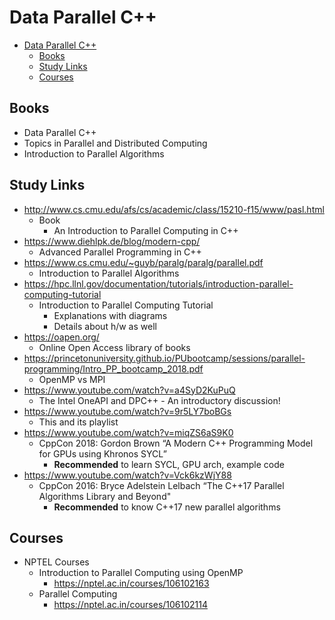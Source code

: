 # Data Parallel C++

- [Data Parallel C++](#data-parallel-c)
  - [Books](#books)
  - [Study Links](#study-links)
  - [Courses](#courses)

## Books

- Data Parallel C++
- Topics in Parallel and Distributed Computing
- Introduction to Parallel Algorithms

## Study Links

- <http://www.cs.cmu.edu/afs/cs/academic/class/15210-f15/www/pasl.html>
  - Book
    - An Introduction to Parallel Computing in C++
- <https://www.diehlpk.de/blog/modern-cpp/>
  - Advanced Parallel Programming in C++
- <https://www.cs.cmu.edu/~guyb/paralg/paralg/parallel.pdf>
  - Introduction to Parallel Algorithms
- <https://hpc.llnl.gov/documentation/tutorials/introduction-parallel-computing-tutorial>
  - Introduction to Parallel Computing Tutorial
    - Explanations with diagrams
    - Details about h/w as well
- <https://oapen.org/>
  - Online Open Access library of books
- <https://princetonuniversity.github.io/PUbootcamp/sessions/parallel-programming/Intro_PP_bootcamp_2018.pdf>
  - OpenMP vs MPI
- <https://www.youtube.com/watch?v=a4SyD2KuPuQ>
  - The Intel OneAPI and DPC++ - An introductory discussion!
- <https://www.youtube.com/watch?v=9r5LY7boBGs>
  - This and its playlist
- <https://www.youtube.com/watch?v=miqZS6aS9K0>
  - CppCon 2018: Gordon Brown “A Modern C++ Programming Model for GPUs using Khronos SYCL”
    - **Recommended** to learn SYCL, GPU arch, example code
- <https://www.youtube.com/watch?v=Vck6kzWjY88>
  - CppCon 2016: Bryce Adelstein Lelbach “The C++17 Parallel Algorithms Library and Beyond"
    - **Recommended** to know C++17 new parallel algorithms

## Courses

- NPTEL Courses
  - Introduction to Parallel Computing using OpenMP
    - <https://nptel.ac.in/courses/106102163>
  - Parallel Computing
    - <https://nptel.ac.in/courses/106102114>

